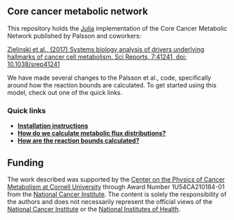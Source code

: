 ## Core cancer metabolic network
This repository holds the [Julia](https://docs.julialang.org/en/stable/) implementation of the Core Cancer Metabolic Network published by Palsson and coworkers:

[Zielinski et al., (2017) Systems biology analysis of drivers underlying hallmarks of cancer cell metabolism. Sci Reports, 7:41241, doi: 10.1038/srep41241](https://rdcu.be/Olwc)

We have made several changes to the Palsson et al., code, specifically around how the reaction bounds are calculated.
To get started using this model, check out one of the quick links.

### Quick links
- **[Installation instructions](install/)**
- **[How do we calculate metabolic flux distributions?](run/)**
- **[How are the reaction bounds calculated?](bounds/)**

## Funding
The work described was supported by the [Center on the Physics of Cancer Metabolism at Cornell University](https://psoc.engineering.cornell.edu) through Award Number 1U54CA210184-01 from the [National Cancer Institute](https://www.cancer.gov).
The content is solely the responsibility of the authors and does not necessarily
represent the official views of the [National Cancer Institute](https://www.cancer.gov) or the [National Institutes of Health](https://www.nih.gov).  
